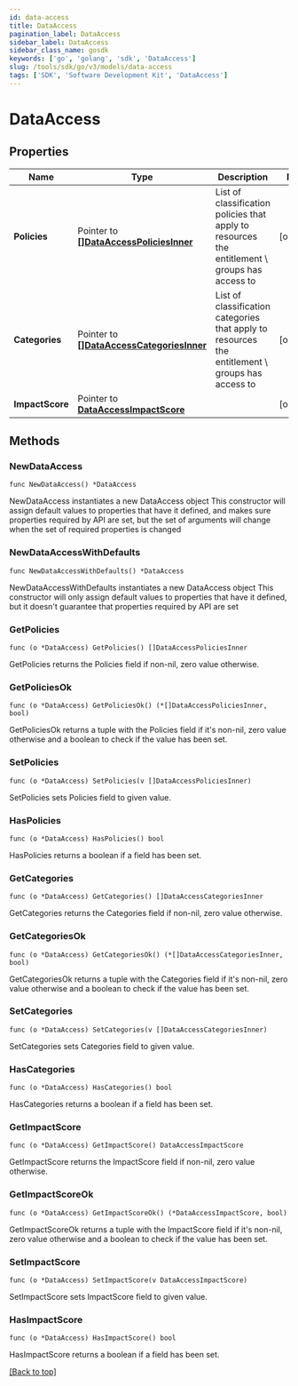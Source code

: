 ```yaml
---
id: data-access
title: DataAccess
pagination_label: DataAccess
sidebar_label: DataAccess
sidebar_class_name: gosdk
keywords: ['go', 'golang', 'sdk', 'DataAccess'] 
slug: /tools/sdk/go/v3/models/data-access
tags: ['SDK', 'Software Development Kit', 'DataAccess']
---
```


# DataAccess

## Properties

Name | Type | Description | Notes
------------ | ------------- | ------------- | -------------
**Policies** |  Pointer to [**[]DataAccessPoliciesInner**](data-access-policies-inner) | List of classification policies that apply to resources the entitlement \\ groups has access to | [optional] 
**Categories** |  Pointer to [**[]DataAccessCategoriesInner**](data-access-categories-inner) | List of classification categories that apply to resources the entitlement \\ groups has access to | [optional] 
**ImpactScore** |  Pointer to [**DataAccessImpactScore**](data-access-impact-score) |  | [optional] 

## Methods

### NewDataAccess

`func NewDataAccess() *DataAccess`

NewDataAccess instantiates a new DataAccess object
This constructor will assign default values to properties that have it defined,
and makes sure properties required by API are set, but the set of arguments
will change when the set of required properties is changed

### NewDataAccessWithDefaults

`func NewDataAccessWithDefaults() *DataAccess`

NewDataAccessWithDefaults instantiates a new DataAccess object
This constructor will only assign default values to properties that have it defined,
but it doesn't guarantee that properties required by API are set

### GetPolicies

`func (o *DataAccess) GetPolicies() []DataAccessPoliciesInner`

GetPolicies returns the Policies field if non-nil, zero value otherwise.

### GetPoliciesOk

`func (o *DataAccess) GetPoliciesOk() (*[]DataAccessPoliciesInner, bool)`

GetPoliciesOk returns a tuple with the Policies field if it's non-nil, zero value otherwise
and a boolean to check if the value has been set.

### SetPolicies

`func (o *DataAccess) SetPolicies(v []DataAccessPoliciesInner)`

SetPolicies sets Policies field to given value.

### HasPolicies

`func (o *DataAccess) HasPolicies() bool`

HasPolicies returns a boolean if a field has been set.

### GetCategories

`func (o *DataAccess) GetCategories() []DataAccessCategoriesInner`

GetCategories returns the Categories field if non-nil, zero value otherwise.

### GetCategoriesOk

`func (o *DataAccess) GetCategoriesOk() (*[]DataAccessCategoriesInner, bool)`

GetCategoriesOk returns a tuple with the Categories field if it's non-nil, zero value otherwise
and a boolean to check if the value has been set.

### SetCategories

`func (o *DataAccess) SetCategories(v []DataAccessCategoriesInner)`

SetCategories sets Categories field to given value.

### HasCategories

`func (o *DataAccess) HasCategories() bool`

HasCategories returns a boolean if a field has been set.

### GetImpactScore

`func (o *DataAccess) GetImpactScore() DataAccessImpactScore`

GetImpactScore returns the ImpactScore field if non-nil, zero value otherwise.

### GetImpactScoreOk

`func (o *DataAccess) GetImpactScoreOk() (*DataAccessImpactScore, bool)`

GetImpactScoreOk returns a tuple with the ImpactScore field if it's non-nil, zero value otherwise
and a boolean to check if the value has been set.

### SetImpactScore

`func (o *DataAccess) SetImpactScore(v DataAccessImpactScore)`

SetImpactScore sets ImpactScore field to given value.

### HasImpactScore

`func (o *DataAccess) HasImpactScore() bool`

HasImpactScore returns a boolean if a field has been set.


[[Back to top]](#) 


